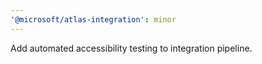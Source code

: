 ```yaml
---
'@microsoft/atlas-integration': minor
---
```


Add automated accessibility testing to integration pipeline.

